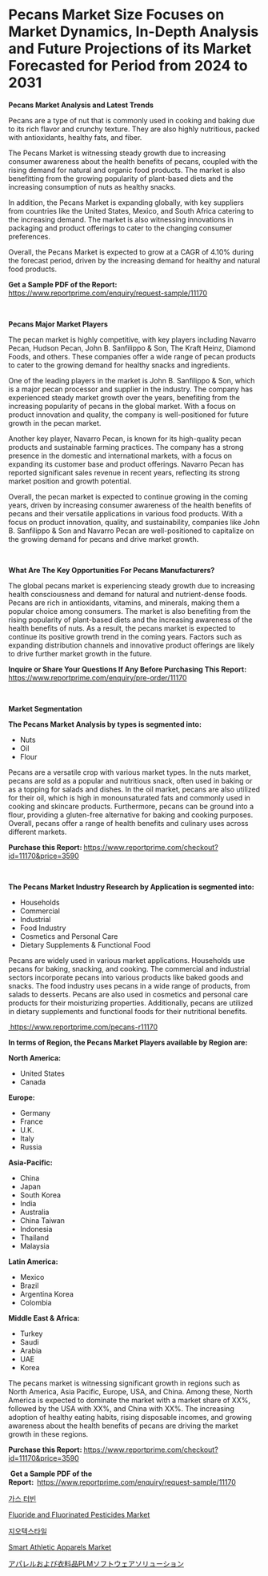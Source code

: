 <p><h1>Pecans Market Size Focuses on Market Dynamics, In-Depth Analysis and Future Projections of its Market Forecasted for Period from 2024 to 2031</h1></p><p><strong>Pecans Market Analysis and Latest Trends</strong></p>
<p><p>Pecans are a type of nut that is commonly used in cooking and baking due to its rich flavor and crunchy texture. They are also highly nutritious, packed with antioxidants, healthy fats, and fiber.</p><p>The Pecans Market is witnessing steady growth due to increasing consumer awareness about the health benefits of pecans, coupled with the rising demand for natural and organic food products. The market is also benefitting from the growing popularity of plant-based diets and the increasing consumption of nuts as healthy snacks.</p><p>In addition, the Pecans Market is expanding globally, with key suppliers from countries like the United States, Mexico, and South Africa catering to the increasing demand. The market is also witnessing innovations in packaging and product offerings to cater to the changing consumer preferences.</p><p>Overall, the Pecans Market is expected to grow at a CAGR of 4.10% during the forecast period, driven by the increasing demand for healthy and natural food products.</p></p>
<p><strong>Get a Sample PDF of the Report:&nbsp;</strong> <a href="https://www.reportprime.com/enquiry/request-sample/11170">https://www.reportprime.com/enquiry/request-sample/11170</a></p>
<p>&nbsp;</p>
<p><strong>Pecans Major Market Players</strong></p>
<p><p>The pecan market is highly competitive, with key players including Navarro Pecan, Hudson Pecan, John B. Sanfilippo & Son, The Kraft Heinz, Diamond Foods, and others. These companies offer a wide range of pecan products to cater to the growing demand for healthy snacks and ingredients.</p><p>One of the leading players in the market is John B. Sanfilippo & Son, which is a major pecan processor and supplier in the industry. The company has experienced steady market growth over the years, benefiting from the increasing popularity of pecans in the global market. With a focus on product innovation and quality, the company is well-positioned for future growth in the pecan market.</p><p>Another key player, Navarro Pecan, is known for its high-quality pecan products and sustainable farming practices. The company has a strong presence in the domestic and international markets, with a focus on expanding its customer base and product offerings. Navarro Pecan has reported significant sales revenue in recent years, reflecting its strong market position and growth potential.</p><p>Overall, the pecan market is expected to continue growing in the coming years, driven by increasing consumer awareness of the health benefits of pecans and their versatile applications in various food products. With a focus on product innovation, quality, and sustainability, companies like John B. Sanfilippo & Son and Navarro Pecan are well-positioned to capitalize on the growing demand for pecans and drive market growth.</p></p>
<p>&nbsp;</p>
<p><strong>What Are The Key Opportunities For Pecans Manufacturers?</strong></p>
<p><p>The global pecans market is experiencing steady growth due to increasing health consciousness and demand for natural and nutrient-dense foods. Pecans are rich in antioxidants, vitamins, and minerals, making them a popular choice among consumers. The market is also benefiting from the rising popularity of plant-based diets and the increasing awareness of the health benefits of nuts. As a result, the pecans market is expected to continue its positive growth trend in the coming years. Factors such as expanding distribution channels and innovative product offerings are likely to drive further market growth in the future.</p></p>
<p><strong>Inquire or Share Your Questions If Any Before Purchasing This Report:</strong> <a href="https://www.reportprime.com/enquiry/pre-order/11170">https://www.reportprime.com/enquiry/pre-order/11170</a></p>
<p>&nbsp;</p>
<p><strong>Market Segmentation</strong></p>
<p><strong>The Pecans Market Analysis by types is segmented into:</strong></p>
<p><ul><li>Nuts</li><li>Oil</li><li>Flour</li></ul></p>
<p><p>Pecans are a versatile crop with various market types. In the nuts market, pecans are sold as a popular and nutritious snack, often used in baking or as a topping for salads and dishes. In the oil market, pecans are also utilized for their oil, which is high in monounsaturated fats and commonly used in cooking and skincare products. Furthermore, pecans can be ground into a flour, providing a gluten-free alternative for baking and cooking purposes. Overall, pecans offer a range of health benefits and culinary uses across different markets.</p></p>
<p><strong>Purchase this Report:&nbsp;</strong><a href="https://www.reportprime.com/checkout?id=11170&price=3590">https://www.reportprime.com/checkout?id=11170&price=3590</a></p>
<p>&nbsp;</p>
<p><strong>The Pecans Market Industry Research by Application is segmented into:</strong></p>
<p><ul><li>Households</li><li>Commercial</li><li>Industrial</li><li>Food Industry</li><li>Cosmetics and Personal Care</li><li>Dietary Supplements & Functional Food</li></ul></p>
<p><p>Pecans are widely used in various market applications. Households use pecans for baking, snacking, and cooking. The commercial and industrial sectors incorporate pecans into various products like baked goods and snacks. The food industry uses pecans in a wide range of products, from salads to desserts. Pecans are also used in cosmetics and personal care products for their moisturizing properties. Additionally, pecans are utilized in dietary supplements and functional foods for their nutritional benefits.</p></p>
<p><a href="https://www.reportprime.com/pecans-r11170">&nbsp;https://www.reportprime.com/pecans-r11170</a></p>
<p><strong>In terms of Region, the Pecans Market Players available by Region are:</strong></p>
<p>
    <p> <strong> North America: </strong>
        <ul>
            <li>United States</li>
            <li>Canada</li>
        </ul>
        </p> 
    <p> <strong> Europe: </strong>
        <ul>
            <li>Germany</li>
            <li>France</li>
            <li>U.K.</li>
            <li>Italy</li>
            <li>Russia</li>
        </ul>
        </p> 
    <p> <strong> Asia-Pacific: </strong>
        <ul>
            <li>China</li>
            <li>Japan</li>
            <li>South Korea</li>
            <li>India</li>
            <li>Australia</li>
            <li>China Taiwan</li>
            <li>Indonesia</li>
            <li>Thailand</li>
            <li>Malaysia</li>
        </ul>
        </p> 
    <p> <strong> Latin America: </strong>
        <ul>
            <li>Mexico</li>
            <li>Brazil</li>
            <li>Argentina Korea</li>
            <li>Colombia</li>
        </ul>
        </p> 
    <p> <strong> Middle East & Africa: </strong>
        <ul>
            <li>Turkey</li>
            <li>Saudi</li>
            <li>Arabia</li>
            <li>UAE</li>
            <li>Korea</li>
        </ul>
    </p>
    </p>
<p><p>The pecans market is witnessing significant growth in regions such as North America, Asia Pacific, Europe, USA, and China. Among these, North America is expected to dominate the market with a market share of XX%, followed by the USA with XX%, and China with XX%. The increasing adoption of healthy eating habits, rising disposable incomes, and growing awareness about the health benefits of pecans are driving the market growth in these regions.</p></p>
<p><strong>Purchase this Report: </strong><a href="https://www.reportprime.com/checkout?id=11170&price=3590">https://www.reportprime.com/checkout?id=11170&price=3590</a></p>
<p>&nbsp;<strong>Get a Sample PDF of the Report:&nbsp;&nbsp;</strong><a href="https://www.reportprime.com/enquiry/request-sample/11170">https://www.reportprime.com/enquiry/request-sample/11170</a></p>
<p><strong></strong></p>
<p><p><a href="https://medium.com/@dandier2003/%EA%B0%80%EC%8A%A4-%ED%84%B0%EB%B9%88-%EC%8B%9C%EC%9E%A5-%EC%84%B1%EA%B3%B5%EC%A0%81%EC%9D%B8-%EB%B9%84%EC%A6%88%EB%8B%88%EC%8A%A4-%EC%A0%84%EB%9E%B5%EC%9D%98-%ED%95%B5%EC%8B%AC-2031%EB%85%84%EA%B9%8C%EC%A7%80-%EC%98%88%EC%B8%A1-9aace86cca60">가스 터빈</a></p><p><a href="https://www.linkedin.com/pulse/fluoride-fluorinated-pesticides-market-research-report-provides-qfs2e">Fluoride and Fluorinated Pesticides Market</a></p><p><a href="https://medium.com/@kennayundt/%EC%A7%80%EC%98%A4%ED%85%8D%EC%8A%A4%ED%83%80%EC%9D%BC-%EC%8B%9C%EC%9E%A5-%EC%8B%9C%EC%9E%A5-cagr-%EC%8B%9C%EC%9E%A5-%EB%8F%99%ED%96%A5-%EB%B0%8F-%EC%84%B1%EC%9E%A5-%EC%A0%84%EB%9E%B5%EC%97%90-%EB%8C%80%ED%95%9C-%ED%86%B5%EC%B0%B0%EB%A0%A5-84a8ab923673">지오텍스타일</a></p><p><a href="https://issuu.com/reportprime-2/docs/smart-athletic-apparels-market-size-2030.pptx">Smart Athletic Apparels Market</a></p><p><a href="https://github.com/vlcostes/Market-Research-Report-List-1/blob/main/932298982357.md">アパレルおよび衣料品PLMソフトウェアソリューション</a></p></p>